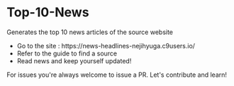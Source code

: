 # Top-10-News
Generates the top 10 news articles of the source website

<ul>
  <li>Go to the site : https://news-headlines-nejihyuga.c9users.io/</li>
  <li>Refer to the guide to find a source</li>
  <li>Read news and keep yourself updated!</li>
</ul>

For issues you're always welcome to issue a PR. Let's contribute and learn!
